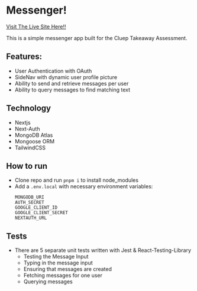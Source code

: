 # Messenger!

[Visit The Live Site Here!!](https://cluep-takeaway.vercel.app)

This is a simple messenger app built for the Cluep Takeaway Assessment. 

## Features:
- User Authentication with OAuth
- SideNav with dynamic user profile picture
- Ability to send and retrieve messages per user
- Ability to query messages to find matching text

## Technology
- Nextjs
- Next-Auth
- MongoDB Atlas
- Mongoose ORM
- TailwindCSS

## How to run
- Clone repo and run `pnpm i` to install node_modules
- Add a `.env.local` with necessary environment variables:
  ```
  MONGODB_URI
  AUTH_SECRET
  GOOGLE_CLIENT_ID
  GOOGLE_CLIENT_SECRET
  NEXTAUTH_URL
  ```

## Tests
- There are 5 separate unit tests written with Jest & React-Testing-Library
  - Testing the Message Input
  - Typing in the message input
  - Ensuring that messages are created
  - Fetching messages for one user
  - Querying messages